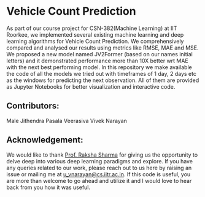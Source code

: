 # Vehicle Count Prediction
As part of our course project for CSN-382(Machine Learning) at IIT Roorkee, we implemented several existing machine learning and deep learning algorithms for Vehicle Count Prediction. We comprehensively compared and analysed
our results using metrics like RMSE, MAE and MSE. We proposed a new model named JV2Former (based on our names initial letters) and it demonstrated performance more than 10X better wrt MAE with the next best performing model.
In this repository we make available the code of all the models we tried out with timeframes of 1 day, 2 days etc as the windows for predicting the next observation. All of them are provided as Jupyter Notebooks for better 
visualization and interactive code.
## Contributors:
Male Jithendra
Pasala Veerasiva
Vivek Narayan

## Acknowledgement:
We would like to thank [Prof. Raksha Sharma](https://www.iitr.ac.in/~CSE/Raksha_Sharma) for giving us the opportunity to delve deep into various deep learning paradigms and explore. If you have any queries related to our work, please
reach out to us here by raising an issue or mailing me at u_vnarayan@cs.iitr.ac.in. If this code is useful, you are more than welcome to go ahead and utilize it and I would love to hear back from you how it was useful.
